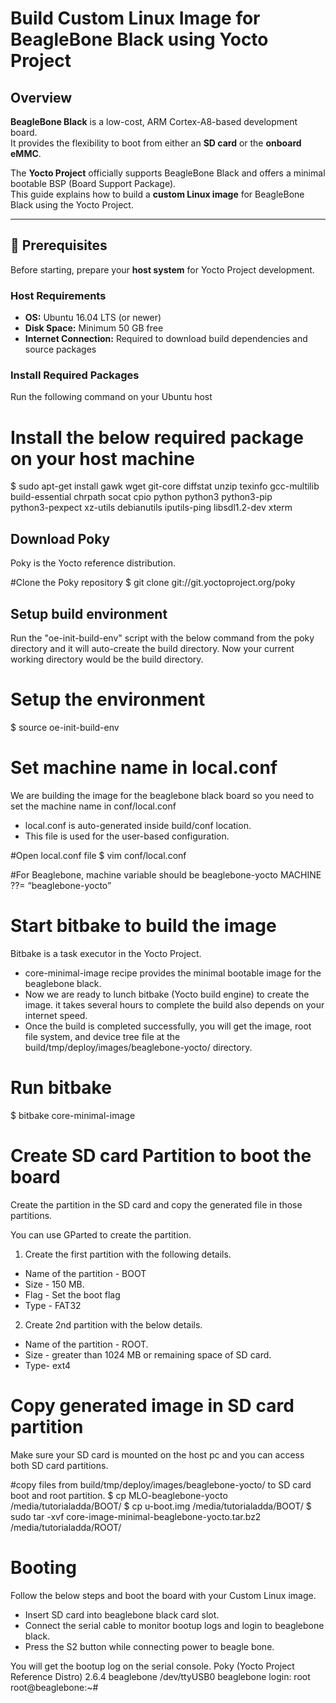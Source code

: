 # Build Custom Linux Image for BeagleBone Black using Yocto Project

## Overview
**BeagleBone Black** is a low-cost, ARM Cortex-A8-based development board.  
It provides the flexibility to boot from either an **SD card** or the **onboard eMMC**.

The **Yocto Project** officially supports BeagleBone Black and offers a minimal bootable BSP (Board Support Package).  
This guide explains how to build a **custom Linux image** for BeagleBone Black using the Yocto Project.

---
## 🧰 Prerequisites

Before starting, prepare your **host system** for Yocto Project development.

### Host Requirements
- **OS:** Ubuntu 16.04 LTS (or newer)
- **Disk Space:** Minimum 50 GB free
- **Internet Connection:** Required to download build dependencies and source packages

### Install Required Packages
Run the following command on your Ubuntu host
# Install the below required package on your host machine
$ sudo apt-get install gawk wget git-core diffstat unzip texinfo gcc-multilib \
build-essential chrpath socat cpio python python3 python3-pip \
python3-pexpect xz-utils debianutils iputils-ping libsdl1.2-dev xterm

## Download Poky
Poky is the Yocto reference distribution.

#Clone the Poky repository
$ git clone git://git.yoctoproject.org/poky


## Setup build environment
Run the "oe-init-build-env" script with the below command from the poky directory and it will auto-create the build directory.
Now your current working directory would be the build directory.

# Setup the environment
$ source oe-init-build-env


# Set machine name in local.conf
We are building the image for the beaglebone black board so you need to set the machine name in conf/local.conf

* local.conf is auto-generated inside build/conf location.
* This file is used for the user-based configuration.
  
#Open local.conf file
$ vim conf/local.conf

#For Beaglebone, machine variable should be beaglebone-yocto
MACHINE ??= “beaglebone-yocto”


# Start bitbake to build the image
Bitbake is a task executor in the Yocto Project.

* core-minimal-image recipe provides the minimal bootable image for the beaglebone black.
* Now we are ready to lunch bitbake (Yocto build engine) to create the image. it takes several hours to complete the build also depends on your internet speed.
* Once the build is completed successfully, you will get the image, root file system, and device tree file at the build/tmp/deploy/images/beaglebone-yocto/ directory.

# Run bitbake 
$ bitbake core-minimal-image


# Create SD card Partition to boot the board
Create the partition in the SD card and copy the generated file in those partitions.

You can use GParted to create the partition.

1. Create the first partition with the following details.
  * Name of the partition - BOOT
  * Size - 150 MB.
  * Flag - Set the boot flag
  * Type - FAT32
2. Create 2nd partition with the below details.
  * Name of the partition - ROOT.
  * Size - greater than 1024 MB or remaining space of SD card.
  * Type- ext4
    
# Copy generated image in SD card partition
Make sure your SD card is mounted on the host pc and you can access both SD card partitions.

#copy files from build/tmp/deploy/images/beaglebone-yocto/ to SD card boot and root partition.
$ cp MLO-beaglebone-yocto /media/tutorialadda/BOOT/
$ cp u-boot.img /media/tutorialadda/BOOT/
$ sudo tar -xvf core-image-minimal-beaglebone-yocto.tar.bz2 /media/tutorialadda/ROOT/

# Booting
Follow the below steps and boot the board with your Custom Linux image.

* Insert SD card into beaglebone black card slot.
* Connect the serial cable to monitor bootup logs and login to beaglebone black.
* Press the S2 button while connecting power to beagle bone.
  
You will get the bootup log on the serial console.
Poky (Yocto Project Reference Distro) 2.6.4 beaglebone /dev/ttyUSB0
beaglebone login: root
root@beaglebone:~#






